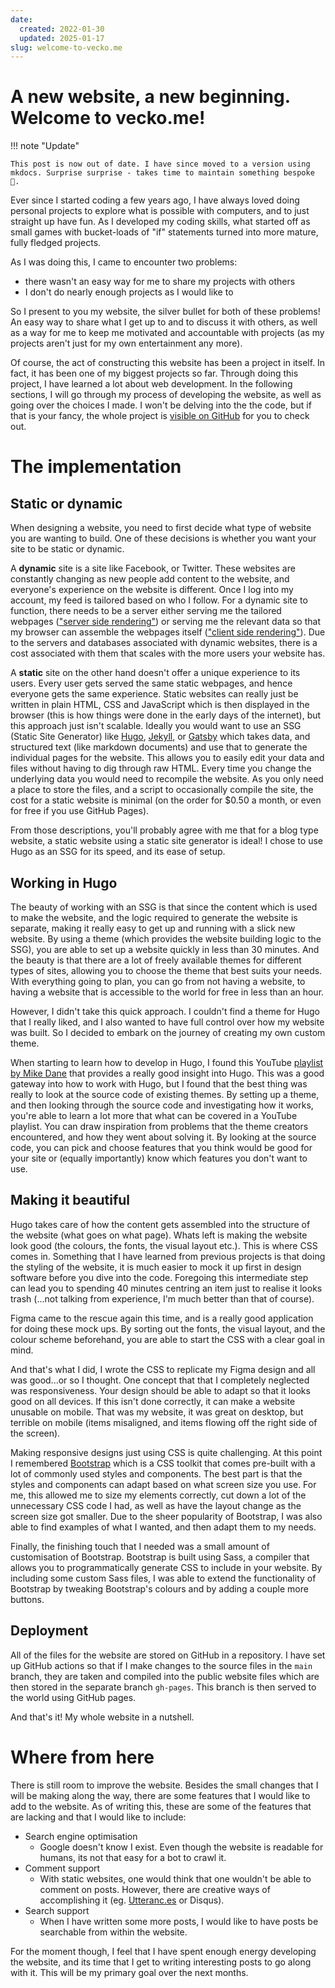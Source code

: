 ```yaml
---
date:
  created: 2022-01-30
  updated: 2025-01-17
slug: welcome-to-vecko.me
---
```


# A new website, a new beginning. Welcome to vecko.me!

!!! note "Update"

    This post is now out of date. I have since moved to a version using mkdocs. Surprise surprise - takes time to maintain something bespoke 🙂.

Ever since I started coding a few years ago, I have always loved doing personal projects to explore what is possible with computers, and to just straight up have fun. As I developed my coding skills, what started off as small games with bucket-loads of "if" statements turned into more mature, fully fledged projects.

As I was doing this, I came to encounter two problems:

- there wasn't an easy way for me to share my projects with others
- I don't do nearly enough projects as I would like to

So I present to you my website, the silver bullet for both of these problems! An easy way to share what I get up to and to discuss it with others, as well as a way for me to keep me motivated and accountable with projects (as my projects aren't just for my own entertainment any more).

Of course, the act of constructing this website has been a project in itself. In fact, it has been one of my biggest projects so far. Through doing this project, I have learned a lot about web development. In the following sections, I will go through my process of developing the website, as well as going over the choices I made. I won't be delving into the the code, but if that is your fancy, the whole project is [visible on GitHub](https://github.com/VeckoTheGecko/vecko.me) for you to check out.

# The implementation

## Static or dynamic

When designing a website, you need to first decide what type of website you are wanting to build. One of these decisions is whether you want your site to be static or dynamic.

A **dynamic** site is a site like Facebook, or Twitter. These websites are constantly changing as new people add content to the website, and everyone's experience on the website is different. Once I log into my account, my feed is tailored based on who I follow. For a dynamic site to function, there needs to be a server either serving me the tailored webpages (["server side rendering"](https://www.freecodecamp.org/news/what-exactly-is-client-side-rendering-and-hows-it-different-from-server-side-rendering-bd5c786b340d/)) or serving me the relevant data so that my browser can assemble the webpages itself (["client side rendering"](https://www.freecodecamp.org/news/what-exactly-is-client-side-rendering-and-hows-it-different-from-server-side-rendering-bd5c786b340d/)). Due to the servers and databases associated with dynamic websites, there is a cost associated with them that scales with the more users your website has.

A **static** site on the other hand doesn't offer a unique experience to its users. Every user gets served the same static webpages, and hence everyone gets the same experience.
Static websites can really just be written in plain HTML, CSS and JavaScript which is then displayed in the browser (this is how things were done in the early days of the internet), but this approach just isn't scalable. Ideally you would want to use an SSG (Static Site Generator) like [Hugo](https://gohugo.io/), [Jekyll](https://jekyllrb.com/), or [Gatsby](https://www.gatsbyjs.com/) which takes data, and structured text (like markdown documents) and use that to generate the individual pages for the website. This allows you to easily edit your data and files without having to dig through raw HTML. Every time you change the underlying data you would need to recompile the website.
As you only need a place to store the files, and a script to occasionally compile the site, the cost for a static website is minimal (on the order for $0.50 a month, or even for free if you use GitHub Pages).

From those descriptions, you'll probably agree with me that for a blog type website, a static website using a static site generator is ideal! I chose to use Hugo as an SSG for its speed, and its ease of setup.

## Working in Hugo

The beauty of working with an SSG is that since the content which is used to make the website, and the logic required to generate the website is separate, making it really easy to get up and running with a slick new website. By using a theme (which provides the website building logic to the SSG), you are able to set up a website quickly in less than 30 minutes. And the beauty is that there are a lot of freely available themes for different types of sites, allowing you to choose the theme that best suits your needs.
With everything going to plan, you can go from not having a website, to having a website that is accessible to the world for free in less than an hour.

However, I didn't take this quick approach. I couldn't find a theme for Hugo that I really liked, and I also wanted to have full control over how my website was built. So I decided to embark on the journey of creating my own custom theme.

When starting to learn how to develop in Hugo, I found this YouTube [playlist by Mike Dane](https://youtube.com/playlist?list=PLLAZ4kZ9dFpOnyRlyS-liKL5ReHDcj4G3) that provides a really good insight into Hugo. This was a good gateway into how to work with Hugo, but I found that the best thing was really to look at the source code of existing themes. By setting up a theme, and then looking through the source code and investigating how it works, you're able to learn a lot more that what can be covered in a YouTube playlist. You can draw inspiration from problems that the theme creators encountered, and how they went about solving it. By looking at the source code, you can pick and choose features that you think would be good for your site or (equally importantly) know which features you don't want to use.

## Making it beautiful

Hugo takes care of how the content gets assembled into the structure of the website (what goes on what page). Whats left is making the website look good (the colours, the fonts, the visual layout etc.). This is where CSS comes in. Something that I have learned from previous projects is that doing the styling of the website, it is much easier to mock it up first in design software before you dive into the code. Foregoing this intermediate step can lead you to spending 40 minutes centring an item just to realise it looks trash (...not talking from experience, I'm much better than that of course).

Figma came to the rescue again this time, and is a really good application for doing these mock ups. By sorting out the fonts, the visual layout, and the colour scheme beforehand, you are able to start the CSS with a clear goal in mind.

And that's what I did, I wrote the CSS to replicate my Figma design and all was good...or so I thought. One concept that that I completely neglected was responsiveness. Your design should be able to adapt so that it looks good on all devices. If this isn't done correctly, it can make a website unusable on mobile. That was my website, it was great on desktop, but terrible on mobile (items misaligned, and items flowing off the right side of the screen).

Making responsive designs just using CSS is quite challenging. At this point I remembered [Bootstrap](https://getbootstrap.com/) which is a CSS toolkit that comes pre-built with a lot of commonly used styles and components. The best part is that the styles and components can adapt based on what screen size you use. For me, this allowed me to size my elements correctly, cut down a lot of the unnecessary CSS code I had, as well as have the layout change as the screen size got smaller. Due to the sheer popularity of Bootstrap, I was also able to find examples of what I wanted, and then adapt them to my needs.

Finally, the finishing touch that I needed was a small amount of customisation of Bootstrap. Bootstrap is built using Sass, a compiler that allows you to programmatically generate CSS to include in your website. By including some custom Sass files, I was able to extend the functionality of Bootstrap by tweaking Bootstrap's colours and by adding a couple more buttons.

## Deployment

All of the files for the website are stored on GitHub in a repository. I have set up GitHub actions so that if I make changes to the source files in the `main` branch, they are taken and compiled into the public website files which are then stored in the separate branch `gh-pages`. This branch is then served to the world using GitHub pages.

And that's it! My whole website in a nutshell.

# Where from here

There is still room to improve the website. Besides the small changes that I will be making along the way, there are some features that I would like to add to the website. As of writing this, these are some of the features that are lacking and that I would like to include:

- Search engine optimisation
  - Google doesn't know I exist. Even though the website is readable for humans, its not that easy for a bot to crawl it.
- Comment support
  - With static websites, one would think that one wouldn't be able to comment on posts. However, there are creative ways of accomplishing it (eg. [Utteranc.es](https://utteranc.es/) or Disqus).
- Search support
  - When I have written some more posts, I would like to have posts be searchable from within the website.

For the moment though, I feel that I have spent enough energy developing the website, and its time that I get to writing interesting posts to go along with it. This will be my primary goal over the next months.
